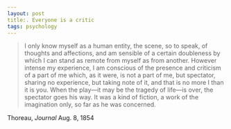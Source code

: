 ```yaml
---
layout: post
title:. Everyone is a critic
tags: psychology
---
```


> I only know myself as a human entity, the scene, so to speak, of thoughts and affections, and am sensible of a certain doubleness by which I can stand as remote from myself as from another. However intense my experience, I am conscious of the presence and criticism of a part of me which, as it were, is not a part of me, but spectator, sharing no experience, but taking note of it, and that is no more I than it is you. When the play—it may be the tragedy of life—is over, the spectator goes his way. It was a kind of fiction, a work of the imagination only, so far as he was concerned.

Thoreau, *Journal* Aug. 8, 1854
